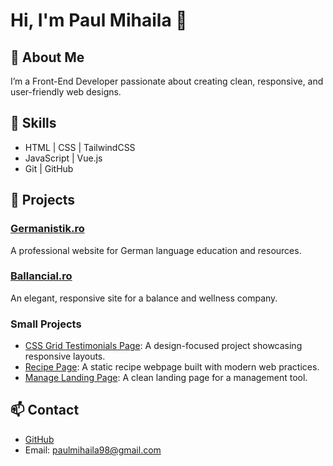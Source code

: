 # Hi, I'm Paul Mihaila 👋

## 🌟 About Me
I’m a Front-End Developer passionate about creating clean, responsive, and user-friendly web designs. 

## 🚀 Skills
- HTML | CSS | TailwindCSS
- JavaScript | Vue.js
- Git | GitHub

## 💼 Projects
### [Germanistik.ro](https://germanistik.ro/)
A professional website for German language education and resources.

### [Ballancial.ro](https://ballancial.ro/ro)
An elegant, responsive site for a balance and wellness company.

### Small Projects
- [CSS Grid Testimonials Page](https://css-grid-testimonials-page.vercel.app/): A design-focused project showcasing responsive layouts.
- [Recipe Page](https://elegant-faun-fd3ae4.netlify.app/): A static recipe webpage built with modern web practices.
- [Manage Landing Page](https://cheerful-starburst-efeb7c.netlify.app/): A clean landing page for a management tool.

## 📫 Contact
- [GitHub](https://github.com/paul-mihaila)
- Email: [paulmihaila98@gmail.com](mailto:aulmihaila98@gmail.com)
